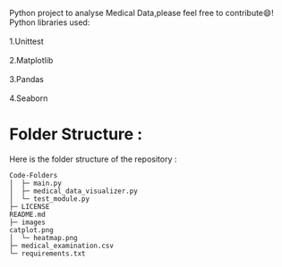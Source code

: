 <p>Python project to analyse Medical Data,please feel free to contribute😄!
<br>Python libraries used:</br>
<br>1.Unittest</br>
<br>2.Matplotlib</br>
<br>3.Pandas</br>
<br>4.Seaborn</br>
</p>

# Folder Structure :
Here is the folder structure of the repository :
```
Code-Folders
│  ├─ main.py
│  ├─ medical_data_visualizer.py
│  └─ test_module.py
├─ LICENSE
README.md
├─ images
catplot.png
│  └─ heatmap.png
├─ medical_examination.csv
└─ requirements.txt
```

